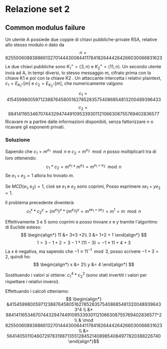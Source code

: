 # Relazione set 2
## Common modulus failure
Un utente A possiede due coppie di chiavi pubbliche-private RSA, relative allo stesso modulo
n dato da
$$n = 825500608838866132701444300844117841826444264266030066831623$$
Le due chiavi pubbliche sono $K_1^+ = ⟨3, n⟩$ e $K_2^+ = ⟨11, n⟩$. Un secondo utente invia ad A, in
tempi diversi, lo stesso messaggio m, cifrato prima con la chiave K1 e poi con la chiave K2 .
Un attaccante intercetta i relativi plaintext, $c_1 = E_{K_1^+} [m]$ e $c_2 = E_{K_2^+}[m]$, che numericamente
valgono
$$c_1 = 41545998005971238876458051627852835754086854813200489396433$$
$$c_2 = 88414116534670744329474491095339301121066308755769402836577$$
Ricavare m a partire dalle informazioni disponibili, senza fattorizzare n o ricavare gli esponenti
privati.

### Soluzione

Sapendo che $c_1 = m^{e_1} \mod{n}$ e $c_2 = m^{e_2} \mod{n}$ posso moltiplicarli tra di loro ottenendo:
$$c_1 * c_2 = m^{e_1}*m^{e_2} = m^{e_1 + e_2} \mod{n}$$
Se $e_1 + e_2 = 1$ allora ho trovato $m$.

Se $MCD(e_1,e_2)=1$, cioè se $e_1$ e $e_2$ sono coprimi, Posso esprimere $xe_1 + ye_2 = 1$.

Il problema precedente diventerà:
$$c_1^x * c_2^y = (m^{e_1})^x*(m^{e_2})^y = m^{xe_1 + ye_2} = m^1 = m \mod{n}$$

Effettivamente $3$ e $5$ sono coprimi e posso trovare $x$ e $y$ tramite l'algoritmo di Euclide esteso:
$$
\begin{align*}
    11 &= 3*3 +2\\
    3 &= 1+2 + 1
\end{align*}
$$
$$1=3-1+2=3-1*(11-3)=-1*11+4+3$$
La $x$ è negativa, ma sapendo che $-1 \equiv 11^{-1} \mod 3$, posso scrivere $-1 + 3 = 2$, quindi ho:
$$
\begin{align*}
    x &= 2\\
    y &= 4
\end{align*}
$$

Sostituendo i valori si ottiene: $c_1^4 * c_2^2$ (sono stati invertiti i valori per rispettare i relativi inversi).

Effettuando i calcoli otteniamo:
$$
\begin{align*}
&41545998005971238876458051627852835754086854813200489396433^4 \\ 
&* 88414116534670744329474491095339301121066308755769402836577^2 \\ 
& \mod 825500608838866132701444300844117841826444264266030066831623 \\
&= 564140501104607297831987135512845214089854084977820388226740
\end{align*}$$
